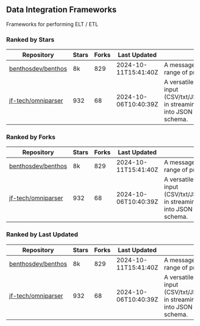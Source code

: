 ## Data Integration Frameworks

Frameworks for performing ELT / ETL

### Ranked by Stars

| Repository | Stars | Forks | Last Updated | Description | 
|------------|-------|-------|--------------|-------------|
| [benthosdev/benthos](https://github.com/benthosdev/benthos) | 8k | 829 | 2024-10-11T15:41:40Z |  A message streaming bridge between a range of protocols. |
| [jf-tech/omniparser](https://github.com/jf-tech/omniparser) | 932 | 68 | 2024-10-06T10:40:39Z |  A versatile ETL library that parses text input (CSV/txt/JSON/XML/EDI/X12/EDIFACT/etc) in streaming fashion and transforms data into JSON output using data-driven schema. |

### Ranked by Forks

| Repository | Stars | Forks | Last Updated | Description | 
|------------|-------|-------|--------------|-------------|
| [benthosdev/benthos](https://github.com/benthosdev/benthos) | 8k | 829 | 2024-10-11T15:41:40Z |  A message streaming bridge between a range of protocols. |
| [jf-tech/omniparser](https://github.com/jf-tech/omniparser) | 932 | 68 | 2024-10-06T10:40:39Z |  A versatile ETL library that parses text input (CSV/txt/JSON/XML/EDI/X12/EDIFACT/etc) in streaming fashion and transforms data into JSON output using data-driven schema. |

### Ranked by Last Updated

| Repository | Stars | Forks | Last Updated | Description | 
|------------|-------|-------|--------------|-------------|
| [benthosdev/benthos](https://github.com/benthosdev/benthos) | 8k | 829 | 2024-10-11T15:41:40Z |  A message streaming bridge between a range of protocols. |
| [jf-tech/omniparser](https://github.com/jf-tech/omniparser) | 932 | 68 | 2024-10-06T10:40:39Z |  A versatile ETL library that parses text input (CSV/txt/JSON/XML/EDI/X12/EDIFACT/etc) in streaming fashion and transforms data into JSON output using data-driven schema. |

